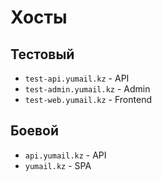 # Хосты

## Тестовый

* `test-api.yumail.kz` - API
* `test-admin.yumail.kz` - Admin
* `test-web.yumail.kz` - Frontend

## Боевой

* `api.yumail.kz` - API
* `yumail.kz` - SPA
